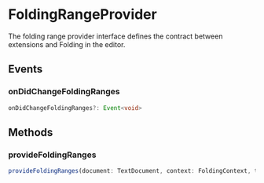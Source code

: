 # FoldingRangeProvider

The folding range provider interface defines the contract between extensions and Folding in the editor.

## Events

### onDidChangeFoldingRanges

```typescript
onDidChangeFoldingRanges?: Event<void>
```

## Methods

### provideFoldingRanges

```typescript
provideFoldingRanges(document: TextDocument, context: FoldingContext, token: CancellationToken): ProviderResult<FoldingRange[]>
```

[FoldingRange]: FoldingRange.md
[Event]: EventT.md
[ProviderResult]: ProviderResultT.md
[FoldingContext]: FoldingContext.md
[TextDocument]: TextDocument.md
[CancellationToken]: CancellationToken.md

